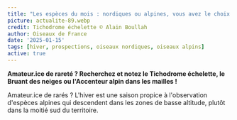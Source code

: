 ```yaml
---
title: "Les espèces du mois : nordiques ou alpines, vous avez le choix !"
picture: actualite-89.webp
credit: Tichodrome échelette © Alain Boullah 
author: Oiseaux de France
date: '2025-01-15'
tags: [hiver, prospections, oiseaux nordiques, oiseaux alpins]
active: true
---
```

**Amateur.ice de rareté ? Recherchez et notez le Tichodrome échelette, le Bruant des neiges ou l'Accenteur alpin dans les mailles !**

Amateur.ice de rarés ? L'hiver est une saison propice à l'observation d'espèces alpines qui descendent dans les zones de basse altitude, plutôt dans la moitié sud du territoire. 
